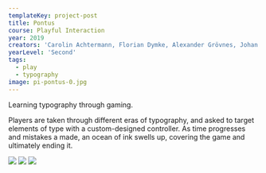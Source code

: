 ```yaml
---
templateKey: project-post
title: Pontus
course: Playful Interaction
year: 2019
creators: 'Carolin Achtermann, Florian Dymke, Alexander Grövnes, Johan Hellgren'
yearLevel: 'Second'
tags:
  - play
  - typography
image: pi-pontus-0.jpg
---
```


Learning typography through gaming.

<MauVideo id="0_1928j0az" />

Players are taken through different eras of typography, and asked to target elements of type with a custom-designed controller. As time progresses and mistakes a made, an ocean of ink swells up, covering the game and ultimately ending it.

<ImageSet>

![](images/pi-pontus-2.jpg)
![](images/pi-pontus-1.jpg)
![](images/pi-pontus-3.jpg)

</ImageSet>


